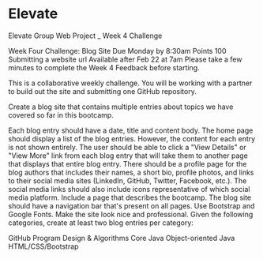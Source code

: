 # Elevate
Elevate Group Web Project _ Week 4 Challenge


Week Four Challenge: Blog Site
Due Monday by 8:30am  Points 100  Submitting a website url Available after Feb 22 at 7am
Please take a few minutes to complete the Week 4 Feedback before starting.

This is a collaborative weekly challenge. You will be working with a partner to build out the site and submitting one GitHub repository.

Create a blog site that contains multiple entries about topics we have covered so far in this bootcamp.

Each blog entry should have a date, title and content body.
The home page should display a list of the blog entries. However, the content for each entry is not shown entirely. The user should be able to click a "View Details" or "View More" link from each blog entry that will take them to another page that displays that entire blog entry.
There should be a profile page for the blog authors that includes their names, a short bio, profile photos, and links to their social media sites (LinkedIn, GitHub, Twitter, Facebook, etc.). The social media links should also include icons representative of which social media platform.
Include a page that describes the bootcamp.
The blog site should have a navigation bar that's present on all pages.
Use Bootstrap and Google Fonts.
Make the site look nice and professional.
Given the following categories, create at least two blog entries per category:

GitHub
Program Design & Algorithms
Core Java
Object-oriented Java
HTML/CSS/Bootstrap
